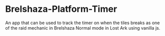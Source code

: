 # Brelshaza-Platform-Timer

An app that can be used to track the timer on when the tiles breaks as one of the raid mechanic in Brelshaza Normal mode in Lost Ark using vanilla js.
